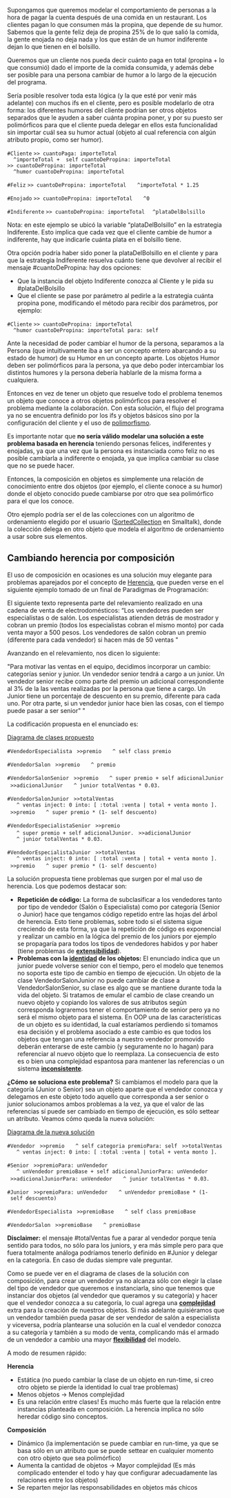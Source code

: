 Supongamos que queremos modelar el comportamiento de personas a la hora de pagar la cuenta después de una comida en un restaurant. Los clientes pagan lo que consumen más la propina, que depende de su humor. Sabemos que la gente feliz deja de propina 25% de lo que salió la comida, la gente enojada no deja nada y los que están de un humor indiferente dejan lo que tienen en el bolsillo.

Queremos que un cliente nos pueda decir cuánto paga en total (propina + lo que consumió) dado el importe de la comida consumida, y además debe ser posible para una persona cambiar de humor a lo largo de la ejecución del programa.

Sería posible resolver toda esta lógica (y la que esté por venir más adelante) con muchos ifs en el cliente, pero es posible modelarlo de otra forma: los diferentes humores del cliente podrían ser otros objetos separados que le ayuden a saber cuánta propina poner, y por su puesto ser polimórficos para que el cliente pueda delegar en ellos esta funcionalidad sin importar cuál sea su humor actual (objeto al cual referencia con algún atributo propio, como ser humor).

`#Cliente`
`>> cuantoPaga: importeTotal `
`  ^importeTotal +  self cuantoDePropina: importeTotal `
`>> cuantoDePropina: importeTotal `
`  ^humor cuantoDePropina: importeTotal `

`#Feliz`
`>> cuantoDePropina: importeTotal `
`  ^importeTotal * 1.25 `

`#Enojado`
`>> cuantoDePropina: importeTotal `
`  ^0 `

`#Indiferente`
`>> cuantoDePropina: importeTotal`
`  ^plataDelBolsillo `

Nota: en este ejemplo se ubicó la variable “plataDelBolsillo” en la estrategia Indiferente. Esto implica que cada vez que el cliente cambie de humor a indiferente, hay que indicarle cuánta plata en el bolsillo tiene.

Otra opción podría haber sido poner la plataDelBolsillo en el cliente y para que la estrategia Indiferente resuelva cuánto tiene que devolver al recibir el mensaje \#cuantoDePropina: hay dos opciones:

-   Que la instancia del objeto Indiferente conozca al Cliente y le pida su \#plataDelBolsillo
-   Que el cliente se pase por parámetro al pedirle a la estrategia cuánta propina pone, modificando el método para recibir dos parámetros, por ejemplo:

`#Cliente`
`>> cuantoDePropina: importeTotal `
`  ^humor cuantoDePropina: importeTotal para: self`

Ante la necesidad de poder cambiar el humor de la persona, separamos a la Persona (que intuitivamente iba a ser un concepto entero abarcando a su estado de humor) de su Humor en un concepto aparte. Los objetos Humor deben ser polimórficos para la persona, ya que debo poder intercambiar los distintos humores y la persona debería hablarle de la misma forma a cualquiera.

Entonces en vez de tener un objeto que resuelve todo el problema tenemos un objeto que conoce a otros objetos polimórficos para resolver el problema mediante la colaboración. Con esta solución, el flujo del programa ya no se encuentra definido por los ifs y objetos básicos sino por la configuración del cliente y el uso de [polimorfismo](polimorfismo.md).

Es importante notar que **no sería válido modelar una solución a este problema basada en herencia** teniendo personas felices, indiferentes y enojadas, ya que una vez que la persona es instanciada como feliz no es posible cambiarla a indiferente o enojada, ya que implica cambiar su clase que no se puede hacer.

Entonces, la composición en objetos es simplemente una relación de conocimiento entre dos objetos (por ejemplo, el cliente conoce a su humor) donde el objeto conocido puede cambiarse por otro que sea polimórfico para el que los conoce.

Otro ejemplo podría ser el de las colecciones con un algoritmo de ordenamiento elegido por el usuario ([SortedCollection](sabores-de-colecciones.md) en Smalltalk), donde la colección delega en otro objeto que modela el algoritmo de ordenamiento a usar sobre sus elementos.

Cambiando herencia por composición
----------------------------------

El uso de composición en ocasiones es una solución muy elegante para problemas aparejados por el concepto de [Herencia](herencia.md), que pueden verse en el siguiente ejemplo tomado de un final de Paradigmas de Programación:

El siguiente texto representa parte del relevamiento realizado en una cadena de venta de electrodomésticos: “Los vendedores pueden ser especialistas o de salón. Los especialistas atienden detrás de mostrador y cobran un premio (todos los especialistas cobran el mismo monto) por cada venta mayor a 500 pesos. Los vendedores de salón cobran un premio (diferente para cada vendedor) si hacen más de 50 ventas "

Avanzando en el relevamiento, nos dicen lo siguiente:

"Para motivar las ventas en el equipo, decidimos incorporar un cambio: categorías senior y junior. Un vendedor senior tendrá a cargo a un junior. Un vendedor senior recibe como parte del premio un adicional correspondiente al 3% de la las ventas realizadas por la persona que tiene a cargo. Un Junior tiene un porcentaje de descuento en su premio, diferente para cada uno. Por otra parte, si un vendedor junior hace bien las cosas, con el tiempo puede pasar a ser senior" "

La codificación propuesta en el enunciado es:

[Diagrama de clases propuesto](http://yuml.me/0dd23abc)

`#VendedorEspecialista`
` >>premio`
`   ^ self class premio`

`#VendedorSalon`
` >>premio`
`   ^ premio`

`#VendedorSalonSenior`
` >>premio`
`   ^ super premio + self adicionalJunior`
` >>adicionalJunior`
`   ^ junior totalVentas * 0.03.`

`#VendedorSalonJunior`
` >>totalVentas`
`   ^ ventas inject: 0 into: [ :total :venta | total + venta monto ].`
` >>premio`
`   ^ super premio * (1- self descuento)`

`#VendedorEspecialistaSenior`
` >>premio`
`   ^ super premio + self adicionalJunior.`
` >>adicionalJunior`
`   ^ junior totalVentas * 0.03.`

`#VendedorEspecialistaJunior`
` >>totalVentas`
`   ^ ventas inject: 0 into: [ :total :venta | total + venta monto ].`
` >>premio`
`   ^ super premio * (1- self descuento)`

La solución propuesta tiene problemas que surgen por el mal uso de herencia. Los que podemos destacar son:

-   **Repetición de código:** La forma de subclasificar a los vendedores tanto por tipo de vendedor (Salón o Especialista) como por categoría (Senior o Junior) hace que tengamos código repetido entre las hojas del árbol de herencia. Esto tiene problemas, sobre todo si el sistema sigue creciendo de esta forma, ya que la repetición de código es exponencial y realizar un cambio en la lógica del premio de los juniors por ejemplo se propagaría para todos los tipos de vendedores habidos y por haber (tiene problemas de **[extensibilidad](atributos-de-calidad.md)**).
-   **Problemas con la [identidad](igual-o-identico-----vs---.md) de los objetos:** El enunciado indica que un junior puede volverse senior con el tiempo, pero el modelo que tenemos no soporta este tipo de cambio en tiempo de ejecución. Un objeto de la clase VendedorSalonJunior no puede cambiar de clase a VendedorSalonSenior, su clase es algo que se mantiene durante toda la vida del objeto. Si tratamos de emular el cambio de clase creando un nuevo objeto y copiando los valores de sus atributos según corresponda lograremos tener el comportamiento de senior pero ya no será el mismo objeto para el sistema. En OOP una de las características de un objeto es su identidad, la cual estaríamos perdiendo si tomamos esa decisión y el problema asociado a este cambio es que todos los objetos que tengan una referencia a nuestro vendedor promovido deberán enterarse de este cambio (y seguramente no lo hagan) para referenciar al nuevo objeto que lo reemplaza. La consecuencia de esto es o bien una complejidad espantosa para mantener las referencias o un sistema **[inconsistente](atributos-de-calidad.md)**.

**¿Cómo se soluciona este problema?** Si cambiamos el modelo para que la categoría (Junior o Senior) sea un objeto aparte que el vendedor conozca y delegamos en este objeto todo aquello que corresponda a ser senior o junior solucionamos ambos problemas a la vez, ya que el valor de las referencias sí puede ser cambiado en tiempo de ejecución, es sólo settear un atributo. Veamos cómo queda la nueva solución:

[Diagrama de la nueva solución](http://yuml.me/b266b1e2)

`#Vendedor`
` >>premio`
`   ^ self categoria premioPara: self`
` >>totalVentas`
`   ^ ventas inject: 0 into: [ :total :venta | total + venta monto ].`

`#Senior`
` >>premioPara: unVendedor`
`   ^ unVendedor premioBase + self adicionalJuniorPara: unVendedor`
` >>adicionalJuniorPara: unVendedor`
`   ^ junior totalVentas * 0.03.`

`#Junior`
` >>premioPara: unVendedor`
`   ^ unVendedor premioBase * (1- self descuento)`

`#VendedorEspecialista`
` >>premioBase`
`   ^ self class premioBase`

`#VendedorSalon`
` >>premioBase`
`   ^ premioBase`

**Disclaimer:** el mensaje \#totalVentas fue a parar al vendedor porque tenía sentido para todos, no sólo para los juniors, y era más simple pero para que fuera totalmente análoga podríamos tenerlo definido en \#Junior y delegar en la categoría. En caso de dudas siempre vale preguntar.

Como se puede ver en el diagrama de clases de la solución con composición, para crear un vendedor ya no alcanza sólo con elegir la clase del tipo de vendedor que queremos e instanciarla, sino que tenemos que instanciar dos objetos (al vendedor que queramos y su categoría) y hacer que el vendedor conozca a su categoría, lo cual agrega una **[complejidad](atributos-de-calidad.md)** extra para la creación de nuestros objetos. Si más adelante quisiéramos que un vendedor también pueda pasar de ser vendedor de salón a especialista y viceversa, podría plantearse una solución en la cual el vendedor conozca a su categoría y también a su modo de venta, complicando más el armado de un vendedor a cambio una mayor **[flexibilidad](atributos-de-calidad.md)** del modelo.

A modo de resumen rápido:

**Herencia**

-   Estática (no puedo cambiar la clase de un objeto en run-time, si creo otro objeto se pierde la identidad lo cual trae problemas)
-   Menos objetos -&gt; Menos complejidad
-   Es una relación entre clases! Es mucho más fuerte que la relación entre instancias planteada en composición. La herencia implica no sólo heredar código sino conceptos.

**Composición**

-   Dinámico (la implementación se puede cambiar en run-time, ya que se basa sólo en un atributo que se puede settear en cualquier momento con otro objeto que sea polimórfico)
-   Aumenta la cantidad de objetos -&gt; Mayor complejidad (Es más complicado entender el todo y hay que configurar adecuadamente las relaciones entre los objetos)
-   Se reparten mejor las responsabilidades en objetos más chicos

